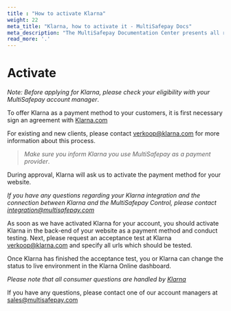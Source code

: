 ```yaml
---
title : "How to activate Klarna"
weight: 22
meta_title: "Klarna, how to activate it - MultiSafepay Docs"
meta_description: "The MultiSafepay Documentation Center presents all relevant information about our Plugins and API. You can also find support pages for Payment Methods, Tools and General Questions as well as the contact details of our Support and Integration Teams."
read_more: '.'
---
```

# Activate
_Note: Before applying for Klarna, please check your eligibility with your MultiSafepay account manager_.

To offer Klarna as a payment method to your customers, it is first necessary sign an agreement with [Klarna.com](https://www.klarna.com/nl/zakelijk)

For existing and new clients, please contact <verkoop@klarna.com> for more information about this process.

> _Make sure you inform Klarna you use MultiSafepay as a payment provider_.

During approval, Klarna will ask us to activate the payment method for your website.

_If you have any questions regarding your Klarna integration and the connection between Klarna and the MultiSafepay Control, please contact <integration@multisafepay.com>_

As soon as we have activated Klarna for your account, you should activate Klarna in the back-end of your website as a payment method and conduct testing. Next, please request an acceptance test at Klarna <verkoop@klarna.com> and specify all urls which should be tested.

Once Klarna has finished the acceptance test, you or Klarna can change the status to live environment in the Klarna Online dashboard.

_Please note that all consumer questions are handled by [Klarna](https://www.klarna.com/nl/klantenservice/)_

If you have any questions, please contact one of our account managers at <sales@multisafepay.com>
